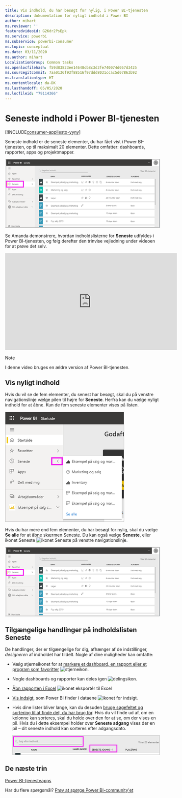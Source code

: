 ```yaml
---
title: Vis indhold, du har besøgt for nylig, i Power BI-tjenesten
description: dokumentation for nyligt indhold i Power BI
author: mihart
ms.reviewer: ''
featuredvideoid: G26dr2PsEpk
ms.service: powerbi
ms.subservice: powerbi-consumer
ms.topic: conceptual
ms.date: 03/11/2020
ms.author: mihart
LocalizationGroup: Common tasks
ms.openlocfilehash: f59d83823ee14648cb8c3d3fe740074d057d3425
ms.sourcegitcommit: 7aa0136f93f88516f97ddd8031ccac5d07863b92
ms.translationtype: HT
ms.contentlocale: da-DK
ms.lasthandoff: 05/05/2020
ms.locfileid: "79114366"
---
```

# <a name="recent-content-in-the-power-bi-service"></a>**Seneste** indhold i Power BI-tjenesten

[!INCLUDE[consumer-appliesto-yyny](../includes/consumer-appliesto-yyny.md)]

Seneste indhold er de seneste elementer, du har fået vist i Power BI-tjenesten, op til maksimalt 20 elementer.  Dette omfatter: dashboards, rapporter, apps og projektmapper.

![Vinduet Seneste indhold](./media/end-user-recent/power-bi-recent.png)

Se Amanda demonstrere, hvordan indholdslisterne for **Seneste** udfyldes i Power BI-tjenesten, og følg derefter den trinvise vejledning under videoen for at prøve det selv.

<iframe width="560" height="315" src="https://www.youtube.com/embed/G26dr2PsEpk" frameborder="0" allowfullscreen></iframe>

> [!NOTE]
> I denne video bruges en ældre version af Power BI-tjenesten.

## <a name="display-recent-content"></a>Vis nyligt indhold
Hvis du vil se de fem elementer, du senest har besøgt, skal du på venstre navigationslinje vælge pilen til højre for **Seneste**.  Herfra kan du vælge nyligt indhold for at åbne. Kun de fem seneste elementer vises på listen.

![Pop op-vinduet Seneste indhold](./media/end-user-recent/power-bi-recent-flyout.png)

Hvis du har mere end fem elementer, du har besøgt for nylig, skal du vælge **Se alle** for at åbne skærmen Seneste. Du kan også vælge **Seneste**, eller ikonet Seneste ![ikonet Seneste](./media/end-user-recent/power-bi-icon.png) på venstre navigationslinje.

![vis alt det nylige indhold](./media/end-user-recent/power-bi-recent.png)

## <a name="actions-available-from-the-recent-content-list"></a>Tilgængelige handlinger på indholdslisten **Seneste**
De handlinger, der er tilgængelige for dig, afhænger af de indstillinger, *designeren* af indholdet har tildelt. Nogle af dine muligheder kan omfatte:
* Vælg stjerneikonet for at [markere et dashboard, en rapport eller et program som favoritter](end-user-favorite.md) ![stjerneikon](./media/end-user-shared-with-me/power-bi-star-icon.png).
* Nogle dashboards og rapporter kan deles igen  ![delingsikon](./media/end-user-shared-with-me/power-bi-share-icon-new.png).
* [Åbn rapporten i Excel](end-user-export.md) ![ikonet eksportér til Excel](./media/end-user-shared-with-me/power-bi-excel.png) 
* [Vis indsigt](end-user-insights.md), som Power BI finder i dataene ![ikonet for indsigt](./media/end-user-shared-with-me/power-bi-insights.png).
* Hvis dine lister bliver lange, kan du desuden [bruge søgefeltet og sortering til at finde det, du har brug for](end-user-search-sort.md). Hvis du vil finde ud af, om en kolonne kan sorteres, skal du holde over den for at se, om der vises en pil. Hvis du i dette eksempel holder over **Seneste adgang** vises der en pil – dit seneste indhold kan sorteres efter adgangsdato. 

    ![sortér alt senest indhold](./media/end-user-recent/power-bi-recent-sort.png)


## <a name="next-steps"></a>De næste trin
[Power BI-tjenesteapps](end-user-apps.md)

Har du flere spørgsmål? [Prøv at spørge Power BI-community'et](https://community.powerbi.com/)

